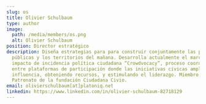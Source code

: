 ```yaml
---
slug: os
title: Olivier Schulbaum
type: author
image:
  path: /media/members/os.png
  alt: Olivier Schulbaum
position: Director estratégico
description: Diseña estrategias para para construir conjuntamente las políticas
  públicas y los territorios del mañana. Desarrolla actualmente el marco de
  impacto de incidencia política ciudadana “Crowdvocacy”, proceso coordinado
  entre plataformas de participación donde las iniciativas cívicas amplifican su
  influencia, obteniendo recursos, y estimulando el liderazgo. Miembro del
  Patronato de la fundación Ciudadana Civio.
email: olivierschulbaum[at]platoniq.net
linkedin: https://www.linkedin.com/in/olivier-schulbaum-82718129
---
```

